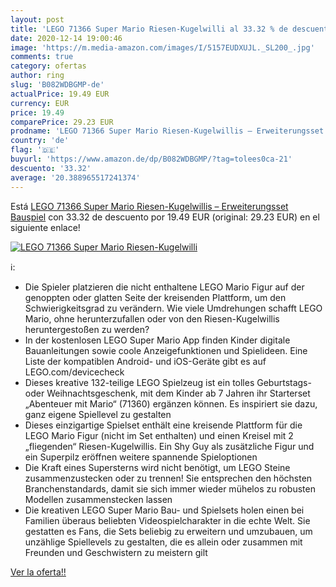 ```yaml
---
layout: post
title: 'LEGO 71366 Super Mario Riesen-Kugelwilli al 33.32 % de descuento'
date: 2020-12-14 19:00:46
image: 'https://m.media-amazon.com/images/I/5157EUDXUJL._SL200_.jpg'
comments: true
category: ofertas
author: ring
slug: 'B082WDBGMP-de'
actualPrice: 19.49 EUR
currency: EUR
price: 19.49
comparePrice: 29.23 EUR
prodname: 'LEGO 71366 Super Mario Riesen-Kugelwillis – Erweiterungsset  Bauspiel'
country: 'de'
flag: '🇩🇪'
buyurl: 'https://www.amazon.de/dp/B082WDBGMP/?tag=tolees0ca-21'
descuento: '33.32'
average: '20.388965517241374'
---
```


Está [LEGO 71366 Super Mario Riesen-Kugelwillis – Erweiterungsset  Bauspiel](https://www.amazon.de/dp/B082WDBGMP/?tag=tolees0ca-21) con 33.32 de descuento por 19.49 EUR (original: 29.23 EUR) en el siguiente enlace!

[![LEGO 71366 Super Mario Riesen-Kugelwilli](https://m.media-amazon.com/images/I/5157EUDXUJL._SL200_.jpg)](https://www.amazon.de/dp/B082WDBGMP/?tag=tolees0ca-21)

ℹ️:

- Die Spieler platzieren die nicht enthaltene LEGO Mario Figur auf der genoppten oder glatten Seite der kreisenden Plattform, um den Schwierigkeitsgrad zu verändern. Wie viele Umdrehungen schafft LEGO Mario, ohne herunterzufallen oder von den Riesen-Kugelwillis heruntergestoßen zu werden?
- In der kostenlosen LEGO Super Mario App finden Kinder digitale Bauanleitungen sowie coole Anzeigefunktionen und Spielideen. Eine Liste der kompatiblen Android- und iOS-Geräte gibt es auf LEGO.com/devicecheck
- Dieses kreative 132-teilige LEGO Spielzeug ist ein tolles Geburtstags- oder Weihnachtsgeschenk, mit dem Kinder ab 7 Jahren ihr Starterset „Abenteuer mit Mario“ (71360) ergänzen können. Es inspiriert sie dazu, ganz eigene Spiellevel zu gestalten
- Dieses einzigartige Spielset enthält eine kreisende Plattform für die LEGO Mario Figur (nicht im Set enthalten) und einen Kreisel mit 2 „fliegenden“ Riesen-Kugelwillis. Ein Shy Guy als zusätzliche Figur und ein Superpilz eröffnen weitere spannende Spieloptionen
- Die Kraft eines Supersterns wird nicht benötigt, um LEGO Steine zusammenzustecken oder zu trennen! Sie entsprechen den höchsten Branchenstandards, damit sie sich immer wieder mühelos zu robusten Modellen zusammenstecken lassen
- Die kreativen LEGO Super Mario Bau- und Spielsets holen einen bei Familien überaus beliebten Videospielcharakter in die echte Welt. Sie gestatten es Fans, die Sets beliebig zu erweitern und umzubauen, um unzählige Spiellevels zu gestalten, die es allein oder zusammen mit Freunden und Geschwistern zu meistern gilt

[Ver la oferta!!](https://www.amazon.de/dp/B082WDBGMP/?tag=tolees0ca-21)
